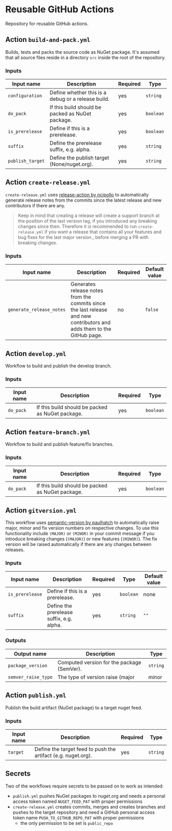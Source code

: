 # Reusable GitHub Actions

Repository for reusable GitHub actions.

## Action `build-and-pack.yml`

Builds, tests and packs the source code as NuGet package. It's assumed that all source files reside in a directory `src` inside the root of the repository.

### Inputs

|Input name|Description|Required|Type|
|----------|-----------|--------|----|
|`configuration`|Define whether this is a debug or a release build.|yes|`string`|
|`do_pack`|If this build should be packed as NuGet package.|yes|`boolean`|
|`is_prerelease`|Define if this is a prerelease.|yes|`boolean`|
|`suffix`|Define the prerelease suffix, e.g. alpha.|yes|`string`|
|`publish_target`|Define the publish target (None/nuget.org).|yes|`string`|

## Action `create-release.yml`

`create-release.yml` uses [release-action by ncipollo](https://github.com/ncipollo/release-action) to automatically generate release notes from the commits since the latest release and new contributors if there are any.

> Keep in mind that creating a release will create a support branch at the position of the last version tag, if you introduced any breaking changes since then. Therefore it is recommended to run `create-release.yml` if you want a release that contains all your features and bug fixes for the last major version., before merging a PR with breaking changes.

### Inputs

|Input name|Description|Required|Default value|
|----------|-----------|--------|-------------|
|`generate_release_notes`|Generates release notes from the commits since the last release and new contributors and adds them to the GitHub page.|no|`false`|

## Action `develop.yml`

Workflow to build and publish the develop branch.

### Inputs

|Input name|Description|Required|Type|
|----------|-----------|--------|----|
|`do_pack`|If this build should be packed as NuGet package.|yes|`boolean`|

## Action `feature-branch.yml`

Workflow to build and publish feature/fix branches.

### Inputs

|Input name|Description|Required|Type|
|----------|-----------|--------|----|
|`do_pack`|If this build should be packed as NuGet package.|yes|`boolean`|

## Action `gitversion.yml`

This workflow uses [semantic-version by paulhatch](https://github.com/PaulHatch/semantic-version) to automatically raise major, minor and fix version numbers on respective changes. To use this functionality include `(MAJOR)` or `(MINOR)` in your commit message if you introduce breaking changes (`(MAJOR)`) or new features (`(MINOR)`). The fix version will be raised automatically if there are any changes between releases.

### Inputs

|Input name|Description|Required|Type|Default value|
|----------|-----------|--------|----|-------------|
|`is_prerelease`|Define if this is a prerelease.|yes|`boolean`|none|
|`suffix`|Define the prerelease suffix, e.g. alpha.|yes|`string`|`""`|

### Outputs

|Output name|Description|Type|
|-----------|-----------|----|
|`package_version`|Computed version for the package (SemVer).|`string`|
|`semver_raise_type`|The type of version raise (major|minor|patch).|`string`|

## Action `publish.yml`

Publish the build artifact (NuGet package) to a target nuget feed.

### Inputs

|Input name|Description|Required|Type|
|----------|-----------|--------|----|
|`target`|Define the target feed to push the artifact (e.g. nuget.org).|yes|`string`|

## Secrets

Two of the workflows require secrets to be passed on to work as intended:

* `publish.yml` pushes NuGet packages to nuget.org and needs a personal access token named `NUGET_FEED_PAT` with proper permissions
* `create-release.yml` creates commits, merges and creates branches and pushes to the target repository and need a GitHub personal access token name `PUSH_TO_GITHUB_REPO_PAT` with proper permissions
  - the only permission to be set is `public_repo`